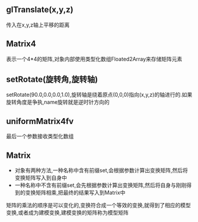 glTranslate(x,y,z)
---
传入在x,y,z轴上平移的距离

Matrix4
---
表示一个4*4的矩阵,对象内部使用类型化数组Floated2Array来存储矩阵元素

setRotate(旋转角,旋转轴)
---
setRotate(90.0,0.0,0.0,1.0),旋转轴是绕着原点(0,0,0)指向(x,y,z)的轴进行的.如果旋转角度是争执,name旋转就是逆时针方向的

uniformMatrix4fv
---
最后一个参数接收类型化数组

Matrix
---
- 对象有两种方法,一种名称中含有前缀set,会根据参数计算出变换矩阵,然后将变换矩阵写入到自身中
- 一种名称中不含有前缀set,会先根据参数计算出变换矩阵,然后将自身与刚刚得到的变换矩阵相乘,把最终的结果写入到Matrix中

矩阵的乘法的顺序是可以变化的,变换符合成一个等效的变换,就得到了相应的模型变换,或者成为建模变换,建模变换的矩阵称为模型矩阵
